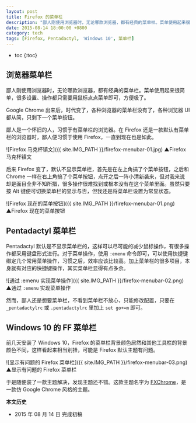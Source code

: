 ```yaml
---
layout: post
title: Firefox 的菜单栏
description: "鄙人刚使用浏览器时，无论哪款浏览器，都有经典的菜单栏。菜单使用起来很简单，很多设置、操作都只需要用鼠标点点菜单即可，方便极了。"
date: 2015-08-14 18:00:00 +0800
category: tech
tags: [Firefox, Pentadactyl, 'Windows 10', 菜单栏]
---
```


* toc
{:toc}

## 浏览器菜单栏

鄙人刚使用浏览器时，无论哪款浏览器，都有经典的菜单栏。菜单使用起来很简单，很多设置、操作都只需要用鼠标点点菜单即可，方便极了。

Google Chrome 出来后，时代变了，各种浏览器的菜单栏没有了，各种浏览器 UI 都从简，只剩下一个菜单按钮。

鄙人是一个怀旧的人，习惯于有菜单栏的浏览器。在 Firefox 还是一款默认有菜单栏的浏览器时，鄙人便习惯于使用 Firefox，一直到现在也是如此。

![Firefox 马克杯镇文]({{ site.IMG_PATH }}/firefox-menubar-01.jpg)
▲Firefox 马克杯镇文

后来 Firefox 变了，默认不显示菜单栏，首先是在左上角搞了个菜单按钮，之后和 Chrome 一样在右上角搞了个菜单按钮，点开之后一阵小清新袭来，但对我来说却是面目全非不知所措，很多操作很难找到或根本没有在这个菜单里面。虽然只要按 Alt 键便可切换菜单栏的显示与否，但我还是将菜单栏设置为常显状态。

![Firefox 现在的菜单按钮]({{ site.IMG_PATH }}/firefox-menubar-01.png)
▲Firefox 现在的菜单按钮

## Pentadactyl 菜单栏

Pentadactyl 默认是不显示菜单栏的，这样可以尽可能的减少鼠标操作，有很多操作都采用键盘形式进行。对于菜单操作，使用 `:emenu` 命令即可，可以使用快捷键绑定几个常用菜单操作，习惯之后，效率应该比较高。加上菜单栏的很多项目，本身就有对应的快捷键操作，其实菜单栏显得有点多余。

![通过 :emenu 实现菜单操作]({{ site.IMG_PATH }}/firefox-menubar-02.png)
▲通过 `:emenu` 实现菜单操作

然而，鄙人还是想要菜单栏，不看到菜单栏不放心，只能修改配置，只要在 `_pentadactylrc` 或 `.pentadactylrc` 里加上 `set go+=m` 即可。

## Windows 10 的 FF 菜单栏

前几天安装了 Windows 10，Firefox 的菜单栏背景颜色居然和其他工具栏的背景颜色不同，这样看起来相当别扭，可能是 Firefox 默认主题有问题。

![显示有问题的 Firefox 菜单栏]({{ site.IMG_PATH }}/firefox-menubar-03.png)
▲显示有问题的 Firefox 菜单栏

于是随便装了一款主题解决，发现主题还不错。这款主题名字为 [FXChrome](https://addons.mozilla.org/zh-CN/firefox/addon/fxchrome)，是一款仿 Google Chrome 风格的主题。

**本文历史**

* 2015 年 08 月 14 日 完成初稿
